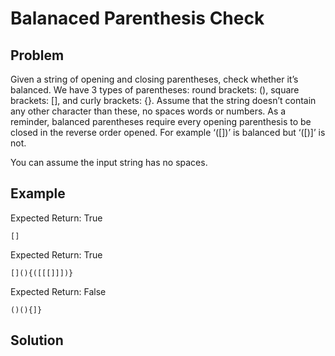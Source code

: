 # Balanaced Parenthesis Check

## Problem

Given a string of opening and closing parentheses, check whether it’s balanced. We have 3 types of parentheses: round brackets: (), square brackets: [], and curly brackets: {}. Assume that the string doesn’t contain any other character than these, no spaces words or numbers. As a reminder, balanced parentheses require every opening parenthesis to be closed in the reverse order opened. For example ‘([])’ is balanced but ‘([)]’ is not.

You can assume the input string has no spaces.

## Example

Expected Return: True
```
[]
```

Expected Return: True
```
[](){([[[]]])}
```

Expected Return: False
```
()(){]}
```

## Solution